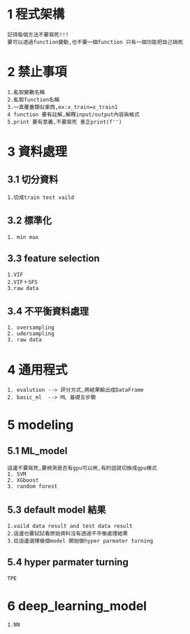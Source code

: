 # 1 程式架構
    記得每個方法不要寫死!!! 
    要可以透過function變動,也不要一個function 只有一個功能把自己搞死
# 2 禁止事項
    1.亂取變數名稱 
    2.亂取function名稱 
    3.一直覆蓋類似東西,ex:x_train=x_train1 
    4 function 要有註解,解釋input/output內容與格式 
    5.print 要有意義,不要寫死 善正print(f'') 
# 3 資料處理
## 3.1 切分資料
    1.切成train test vaild
## 3.2 標準化
    1. min max
## 3.3 feature selection
    1.VIF
    2.VIF＋SFS
    3.raw data
## 3.4 不平衡資料處理
    1. oversampling
    2. udersampling 
    3. raw data
# 4 通用程式 
    1. evalution --> 評分方式,將結果輸出成DataFrame
    2. basic_ml  --> ML 基礎五步驟

# 5 modeling
## 5.1 ML_model
    這邊不要寫死,要檢測是否有gpu可以用,有的話就切換成gpu模式
    1. SVM
    2. XGboost
    3. random forest
## 5.3 default model 結果
    1.vaild data result and test data result
    2.這邊也要試試看原始資料沒有透過不平衡處理結果
    3.從這邊選擇幾個model 開始做hyper parmater turning
## 5.4 hyper parmater turning
    TPE

# 6 deep_learning_model
    1.NN

